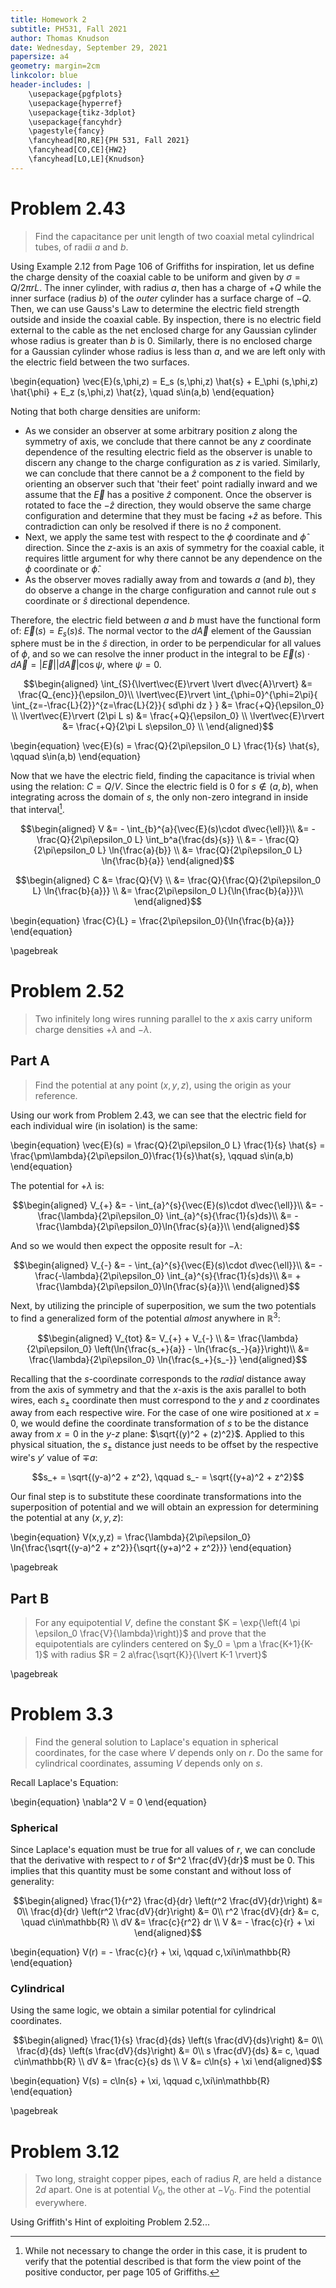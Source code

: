 ```yaml
---
title: Homework 2
subtitle: PH531, Fall 2021
author: Thomas Knudson
date: Wednesday, September 29, 2021
papersize: a4
geometry: margin=2cm
linkcolor: blue
header-includes: |
    \usepackage{pgfplots}
    \usepackage{hyperref}
    \usepackage{tikz-3dplot}
    \usepackage{fancyhdr}
    \pagestyle{fancy}
    \fancyhead[RO,RE]{PH 531, Fall 2021}
    \fancyhead[CO,CE]{HW2}
    \fancyhead[LO,LE]{Knudson}
---
```


# Problem 2.43

> Find the capacitance per unit length of two coaxial metal cylindrical tubes, of radii $a$ and $b$.

Using Example 2.12 from Page 106 of Griffiths for inspiration, let us define the charge density of the coaxial cable to be uniform and given by $\sigma = Q/2\pi rL$. The inner cylinder, with radius $a$, then has a charge of $+Q$ while the inner surface (radius $b$) of the *outer* cylinder has a surface charge of $-Q$. Then, we can use Gauss's Law to determine the electric field strength outside and inside the coaxial cable. By inspection, there is no electric field external to the cable as the net enclosed charge for any Gaussian cylinder whose radius is greater than $b$ is $0$. Similarly, there is no enclosed charge for a Gaussian cylinder whose radius is less than $a$, and we are left only with the electric field between the two surfaces.

\begin{equation}
\vec{E}(s,\phi,z) = E_s (s,\phi,z) \hat{s} + E_\phi (s,\phi,z) \hat{\phi} + E_z (s,\phi,z) \hat{z}, \quad s\in(a,b)
\end{equation}

Noting that both charge densities are uniform:

- As we consider an observer at some arbitrary position $z$ along the symmetry of axis, we conclude that there cannot be any $z$ coordinate dependence of the resulting electric field as the observer is unable to discern any change to the charge configuration as $z$ is varied. Similarly, we can conclude that there cannot be a $\hat{z}$ component to the field by orienting an observer such that 'their feet' point radially inward and we assume that the $\vec{E}$ has a positive $\hat{z}$ component. Once the observer is rotated to face the $-\hat{z}$ direction, they would observe the same charge configuration and determine that they must be facing $+\hat{z}$ as before. This contradiction can only be resolved if there is no $\hat{z}$ component.
- Next, we apply the same test with respect to the $\phi$ coordinate and $\hat{\phi}$ direction. Since the $z$-axis is an axis of symmetry for the coaxial cable, it requires little argument for why there cannot be any dependence on the $\phi$ coordinate or $\hat{\phi}$.
- As the observer moves radially away from and towards $a$ (and $b$), they do observe a change in the charge configuration and cannot rule out $s$ coordinate or $\hat{s}$ directional dependence.

Therefore, the electric field between $a$ and $b$ must have the functional form of: $\vec{E}(s) = E_s(s)\hat{s}$. The normal vector to the $d\vec{A}$ element of the Gaussian sphere must be in the $\hat{s}$ direction, in order to be perpendicular for all values of $\phi$, and so we can resolve the inner product in the integral to be $\vec{E}(s)\cdot d\vec{A} = \lvert\vec{E}\rvert \lvert d\vec{A}\rvert \cos{\psi}$, where $\psi=0$.

$$\begin{aligned}
\int_{S}{\lvert\vec{E}\rvert \lvert d\vec{A}\rvert} &= \frac{Q_{enc}}{\epsilon_0}\\
\lvert\vec{E}\rvert \int_{\phi=0}^{\phi=2\pi}{ \int_{z=-\frac{L}{2}}^{z=\frac{L}{2}}{ sd\phi dz } } &= \frac{+Q}{\epsilon_0} \\
\lvert\vec{E}\rvert (2\pi L s) &= \frac{+Q}{\epsilon_0} \\
\lvert\vec{E}\rvert &= \frac{+Q}{2\pi L s\epsilon_0} \\
\end{aligned}$$

\begin{equation}
\vec{E}(s) = \frac{Q}{2\pi\epsilon_0 L} \frac{1}{s} \hat{s}, \qquad s\in(a,b)
\end{equation}

Now that we have the electric field, finding the capacitance is trivial when using the relation: $C=Q/V$. Since the electric field is $0$ for $s\notin(a,b)$, when integrating across the domain of $s$, the only non-zero integrand in inside that interval[^1].

$$\begin{aligned}
V &= - \int_{b}^{a}{\vec{E}(s)\cdot d\vec{\ell}}\\
&= - \frac{Q}{2\pi\epsilon_0 L} \int_b^a{\frac{ds}{s}} \\
&= - \frac{Q}{2\pi\epsilon_0 L} \ln{\frac{a}{b}} \\
&= \frac{Q}{2\pi\epsilon_0 L} \ln{\frac{b}{a}}
\end{aligned}$$

[^1]: While not necessary to change the order in this case, it is prudent to verify that the potential described is that form the view point of the positive conductor, per page 105 of Griffiths.

$$\begin{aligned}
C &= \frac{Q}{V} \\
&= \frac{Q}{\frac{Q}{2\pi\epsilon_0 L} \ln{\frac{b}{a}}} \\
&= \frac{2\pi\epsilon_0 L}{\ln{\frac{b}{a}}}\\
\end{aligned}$$

\begin{equation}
\frac{C}{L} = \frac{2\pi\epsilon_0}{\ln{\frac{b}{a}}}
\end{equation}

\pagebreak

# Problem 2.52

> Two infinitely long wires running parallel to the $x$ axis carry uniform charge densities $+\lambda$ and $-\lambda$.

## Part A

> Find the potential at any point $(x,y,z)$, using the origin as your reference.

Using our work from Problem 2.43, we can see that the electric field for each individual wire (in isolation) is the same:

\begin{equation}
\vec{E}(s) = \frac{Q}{2\pi\epsilon_0 L} \frac{1}{s} \hat{s} = \frac{\pm\lambda}{2\pi\epsilon_0}\frac{1}{s}\hat{s}, \qquad s\in(a,b)
\end{equation}

The potential for $+\lambda$ is:

$$\begin{aligned}
V_{+} &= - \int_{a}^{s}{\vec{E}(s)\cdot d\vec{\ell}}\\
&= - \frac{\lambda}{2\pi\epsilon_0} \int_{a}^{s}{\frac{1}{s}ds}\\
&= - \frac{\lambda}{2\pi\epsilon_0}\ln{\frac{s}{a}}\\
\end{aligned}$$

And so we would then expect the opposite result for $-\lambda$:

$$\begin{aligned}
V_{-} &= - \int_{a}^{s}{\vec{E}(s)\cdot d\vec{\ell}}\\
&= - \frac{-\lambda}{2\pi\epsilon_0} \int_{a}^{s}{\frac{1}{s}ds}\\
&= + \frac{\lambda}{2\pi\epsilon_0}\ln{\frac{s}{a}}\\
\end{aligned}$$

Next, by utilizing the principle of superposition, we sum the two potentials to find a generalized form of the potential *almost* anywhere in $\mathbb{R}^3$:

$$\begin{aligned}
V_{tot} &= V_{+} + V_{-} \\
&= \frac{\lambda}{2\pi\epsilon_0} \left(\ln{\frac{s_+}{a}} - \ln{\frac{s_-}{a}}\right)\\
&= \frac{\lambda}{2\pi\epsilon_0} \ln{\frac{s_+}{s_-}}
\end{aligned}$$

Recalling that the $s$-coordinate corresponds to the *radial* distance away from the axis of symmetry and that the $x$-axis is the axis parallel to both wires, each $s_\pm$ coordinate then must correspond to the $y$ and $z$ coordinates away from each respective wire. For the case of one wire positioned at $x=0$, we would define the coordinate transformation of $s$ to be the distance away from $x=0$ in the $y$-$z$ plane: $\sqrt{(y)^2 + (z)^2}$. Applied to this physical situation, the $s_\pm$ distance just needs to be offset by the respective wire's $y'$ value of $\mp a$:

$$s_+ = \sqrt{(y-a)^2 + z^2}, \qquad s_- = \sqrt{(y+a)^2 + z^2}$$

Our final step is to substitute these coordinate transformations into the superposition of potential and we will obtain an expression for determining the potential at any $(x,y,z)$:

\begin{equation}
V(x,y,z) = \frac{\lambda}{2\pi\epsilon_0} \ln{\frac{\sqrt{(y-a)^2 + z^2}}{\sqrt{(y+a)^2 + z^2}}}
\end{equation}

\pagebreak

## Part B

> For any equipotential $V$, define the constant $K = \exp{\left(4 \pi \epsilon_0 \frac{V}{\lambda}\right)}$ and prove that the equipotentials are cylinders centered on $y_0 = \pm a \frac{K+1}{K-1}$ with radius $R = 2 a\frac{\sqrt{K}}{\lvert K-1 \rvert}$

\pagebreak

# Problem 3.3

> Find the general solution to Laplace's equation in spherical coordinates, for the case where $V$ depends only on $r$. Do the same for cylindrical coordinates, assuming $V$ depends only on $s$.

Recall Laplace's Equation:

\begin{equation}
\nabla^2 V = 0
\end{equation}

### Spherical

Since Laplace's equation must be true for all values of $r$, we can conclude that the derivative with respect to $r$ of $r^2 \frac{dV}{dr}$ must be 0. This implies that this quantity must be some constant and without loss of generality:

$$\begin{aligned}
\frac{1}{r^2} \frac{d}{dr} \left(r^2 \frac{dV}{dr}\right) &= 0\\
\frac{d}{dr} \left(r^2 \frac{dV}{dr}\right) &= 0\\
r^2 \frac{dV}{dr} &= c, \quad c\in\mathbb{R} \\
dV &= \frac{c}{r^2} dr \\
V &= - \frac{c}{r} + \xi
\end{aligned}$$

\begin{equation}
V(r) = - \frac{c}{r} + \xi, \qquad c,\xi\in\mathbb{R}
\end{equation}

### Cylindrical

Using the same logic, we obtain a similar potential for cylindrical coordinates.

$$\begin{aligned}
\frac{1}{s} \frac{d}{ds} \left(s \frac{dV}{ds}\right) &= 0\\
\frac{d}{ds} \left(s \frac{dV}{ds}\right) &= 0\\
s \frac{dV}{ds} &= c, \quad c\in\mathbb{R} \\
dV &= \frac{c}{s} ds \\
V &= c\ln{s} + \xi
\end{aligned}$$

\begin{equation}
V(s) = c\ln{s} + \xi, \qquad c,\xi\in\mathbb{R}
\end{equation}

\pagebreak

# Problem 3.12

> Two long, straight copper pipes, each of radius $R$, are held a distance $2d$ apart. One is at potential $V_0$, the other at $-V_0$. Find the potential everywhere.

Using Griffith's Hint of exploiting Problem 2.52...
